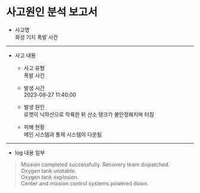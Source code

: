 # 사고원인 분석 보고서 <br>

* 사고명 <br>
화성 기지 폭발 사건 <br>

***

* 사고 내용 <br>

    + 사고 유형 <br>
    폭발 사건

    + 발생 시간 <br>
    2023-08-27 11:40:00 

    + 발생 원인 <br>
    로켓이 낙하산으로 착륙한 뒤 산소 탱크가 불안정해지며 터짐

    + 피해 현황 <br>
    메인 시스템과 통제 시스템이 다운됨

***
 * log 내용 일부 <br>
>Mission completed successfully. Recovery team dispatched. <br>
Oxygen tank unstable. <br>
Oxygen tank explosion. <br>
Center and mission control systems powered down. <br>
    

 
